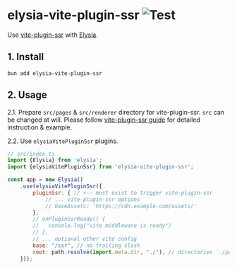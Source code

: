 # elysia-vite-plugin-ssr ![Test](https://github.com/timnghg/elysia-vite-plugin-ssr/actions/workflows/main.yml/badge.svg)

Use [vite-plugin-ssr](https://vite-plugin-ssr.com/) with [Elysia](https://elysiajs.com/).

## 1. Install

`bun add elysia-vite-plugin-ssr`

## 2. Usage

2.1. Prepare `src/pages` & `src/renderer` directory for vite-plugin-ssr. `src` can be changed at will.
Please follow [vite-plugin-ssr guide](https://vite-plugin-ssr.com/add) for detailed instruction & example.

2.2. Use `elysiaVitePluginSsr` plugins.

```js
// src/index.ts
import {Elysia} from 'elysia';
import {elysiaVitePluginSsr} from 'elysia-vite-plugin-ssr';

const app = new Elysia()
    .use(elysiaVitePluginSsr({
        pluginSsr: { // <-- must exist to trigger vite-plugin-ssr
            // ... vite-plugin-ssr options
            // baseAssets: 'https://cdn.example.com/assets/'
        },
        // onPluginSsrReady() {
        //   console.log("vite middleware is ready")   
        // },
        // ... optional other vite config
        base: "/ssr", // no trailing slash
        root: path.resolve(import.meta.dir, "./"), // directories `./pages`, `./renderer` should exists
    }));
```
